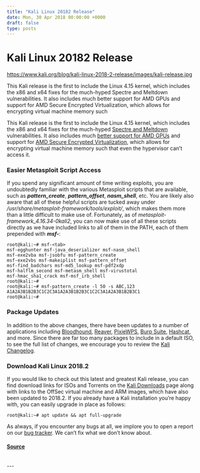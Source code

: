 ```yaml
---
title: "Kali Linux 20182 Release"
date: Mon, 30 Apr 2018 00:00:00 +0000
draft: false
type: posts
---
```

# Kali Linux 20182 Release

https://www.kali.org/blog/kali-linux-2018-2-release/images/kali-release.jpg



This Kali release is the first to include the Linux 4.15 kernel, which includes the x86 and x64 fixes for the much-hyped Spectre and Meltdown vulnerabilities. It also includes much better support for AMD GPUs and support for AMD Secure Encrypted Virtualization, which allows for encrypting virtual machine memory such

This Kali release is the first to include the Linux 4.15 kernel, which includes the x86 and x64 fixes for the much-hyped [Spectre and Meltdown](https://meltdownattack.com/) vulnerabilities. It also includes much [better support for AMD GPUs](https://git.kernel.org/pub/scm/linux/kernel/git/torvalds/linux.git/commit/?id=f6705bf959efac87bca76d40050d342f1d212587) and support for [AMD Secure Encrypted Virtualization](https://git.kernel.org/pub/scm/linux/kernel/git/torvalds/linux.git/commit/?id=33e63acc119d15c2fac3e3775f32d1ce7a01021b), which allows for encrypting virtual machine memory such that even the hypervisor can’t access it.

### Easier Metasploit Script Access

If you spend any significant amount of time writing exploits, you are undoubtedly familiar with the various Metasploit scripts that are available, such as **_pattern\_create_**, **_pattern\_offset_**, **_nasm\_shell_**, etc. You are likely also aware that all of these helpful scripts are tucked away under _/usr/share/metasploit-framework/tools/exploit/_, which makes them more than a little difficult to make use of. Fortunately, as of _metasploit-framework\_4.16.34-0kali2_, you can now make use of all these scripts directly as we have included links to all of them in the PATH, each of them prepended with **_msf-_**:

```console
root@kali:~# msf-<tab>
msf-egghunter msf-java_deserializer msf-nasm_shell
msf-exe2vba msf-jsobfu msf-pattern_create
msf-exe2vbs msf-makeiplist msf-pattern_offset
msf-find_badchars msf-md5_lookup msf-pdf2xdp
msf-halflm_second msf-metasm_shell msf-virustotal
msf-hmac_sha1_crack msf-msf_irb_shell
root@kali:~#
root@kali:~# msf-pattern_create -l 50 -s ABC,123
A1A2A3B1B2B3C1C2C3A1A2A3B1B2B3C1C2C3A1A2A3B1B2B3C1
root@kali:~#
```

### Package Updates

In addition to the above changes, there have been updates to a number of applications including [Bloodhound](https://pkg.kali.org/pkg/bloodhound), [Reaver](https://www.kali.org/tools/reaver/), [PixieWPS](https://www.kali.org/tools/pixiewps/), [Burp Suite](https://www.kali.org/tools/burpsuite/), [Hashcat](https://www.kali.org/tools/hashcat/), and more. Since there are far too many packages to include in a default ISO, to see the full list of changes, we encourage you to review the [Kali Changelog](https://bugs.kali.org/changelog_page.php).

### Download Kali Linux 2018.2

If you would like to check out this latest and greatest Kali release, you can find download links for ISOs and Torrents on the [Kali Downloads](https://www.kali.org/get-kali/) page along with links to the OffSec virtual machine and ARM images, which have also been updated to 2018.2. If you already have a Kali installation you’re happy with, you can easily upgrade in place as follows:

```console
root@kali:~# apt update && apt full-upgrade
```

As always, if you encounter any bugs at all, we implore you to open a report on our [bug tracker](https://bugs.kali.org/main_page.php). We can’t fix what we don’t know about.

#### [Source](https://www.kali.org/blog/kali-linux-2018-2-release/)

<br/>
---
